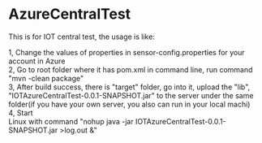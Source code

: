 # AzureCentralTest
This is for IOT central test, the usage is like:  

1, Change the values of properties in sensor-config.properties for your account in Azure  
2, Go to root folder where it has pom.xml in command line, run command "mvn -clean package"  
3, After build success, there is "target" folder, go into it, upload the "lib", "IOTAzureCentralTest-0.0.1-SNAPSHOT.jar" to the server under the same folder(if you have your own server, you also can run in your local machi)  
4, Start  
  Linux with command "nohup  java -jar IOTAzureCentralTest-0.0.1-SNAPSHOT.jar >log.out &"  
